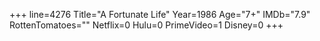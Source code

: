 +++
line=4276
Title="A Fortunate Life"
Year=1986
Age="7+"
IMDb="7.9"
RottenTomatoes=""
Netflix=0
Hulu=0
PrimeVideo=1
Disney=0
+++

